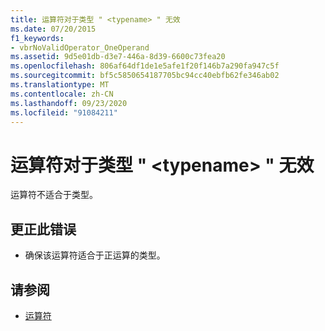 ```yaml
---
title: 运算符对于类型 " <typename> " 无效
ms.date: 07/20/2015
f1_keywords:
- vbrNoValidOperator_OneOperand
ms.assetid: 9d5e01db-d3e7-446a-8d39-6600c73fea20
ms.openlocfilehash: 806af64df1de1e5afe1f20f146b7a290fa947c5f
ms.sourcegitcommit: bf5c5850654187705bc94cc40ebfb62fe346ab02
ms.translationtype: MT
ms.contentlocale: zh-CN
ms.lasthandoff: 09/23/2020
ms.locfileid: "91084211"
---
```

# <a name="operator-is-not-valid-for-type-typename"></a>运算符对于类型 " \<typename> " 无效

运算符不适合于类型。  
  
## <a name="to-correct-this-error"></a>更正此错误  
  
- 确保该运算符适合于正运算的类型。  
  
## <a name="see-also"></a>请参阅

- [运算符](../language-reference/operators/index.md)
